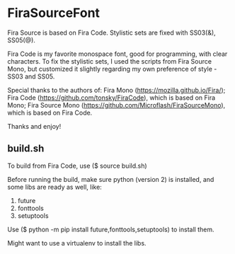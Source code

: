 # FiraSourceFont
Fira Source is based on Fira Code. Stylistic sets are fixed with SS03(&amp;), SS05(@).

Fira Code is my favorite monospace font, good for programming, with clear characters.
To fix the stylistic sets, I used the scripts from Fira Source Mono, 
but customized it slightly regarding my own preference of style - SS03 and SS05.

Special thanks to the authors of:
Fira Mono (https://mozilla.github.io/Fira/);
Fira Code (https://github.com/tonsky/FiraCode), which is based on Fira Mono;
Fira Source Mono (https://github.com/Microflash/FiraSourceMono), which is based on Fira Code.

Thanks and enjoy!

## build.sh
To build from Fira Code, use 
($ source build.sh)

Before running the build, make sure python (version 2) is installed, and some libs are ready as well, like:
1. future
2. fonttools
3. setuptools

Use ($ python -m pip install future,fonttools,setuptools)
to install them.

Might want to use a virtualenv to install the libs.
